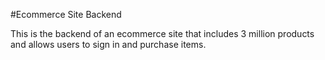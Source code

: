 #Ecommerce Site Backend

This is the backend of an ecommerce site that includes 3 million products
and allows users to sign in and purchase items.
